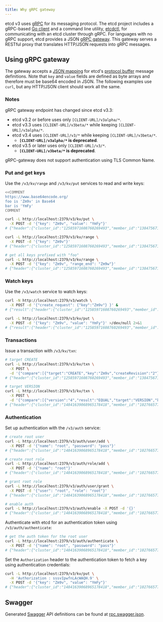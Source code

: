 ```yaml
---
title: Why gRPC gateway
---
```


etcd v3 uses [gRPC][grpc] for its messaging protocol. The etcd project includes a gRPC-based [Go client][go-client] and a command line utility, [etcdctl][etcdctl], for communicating with an etcd cluster through gRPC. For languages with no gRPC support, etcd provides a JSON [gRPC gateway][grpc-gateway]. This gateway serves a RESTful proxy that translates HTTP/JSON requests into gRPC messages.

## Using gRPC gateway

The gateway accepts a [JSON mapping][json-mapping] for etcd's [protocol buffer][api-ref] message definitions. Note that `key` and `value` fields are defined as byte arrays and therefore must be base64 encoded in JSON. The following examples use `curl`, but any HTTP/JSON client should work all the same.

### Notes

gRPC gateway endpoint has changed since etcd v3.3:

- etcd v3.2 or before uses only `[CLIENT-URL]/v3alpha/*`.
- etcd v3.3 uses `[CLIENT-URL]/v3beta/*` while keeping `[CLIENT-URL]/v3alpha/*`.
- etcd v3.4 uses `[CLIENT-URL]/v3/*` while keeping `[CLIENT-URL]/v3beta/*`.
  - **`[CLIENT-URL]/v3alpha/*` is deprecated**.
- etcd v3.5 or later uses only `[CLIENT-URL]/v3/*`.
  - **`[CLIENT-URL]/v3beta/*` is deprecated**.

gRPC-gateway does not support authentication using TLS Common Name.

### Put and get keys

Use the `/v3/kv/range` and `/v3/kv/put` services to read and write keys:

```bash
<<COMMENT
https://www.base64encode.org/
foo is 'Zm9v' in Base64
bar is 'YmFy'
COMMENT

curl -L http://localhost:2379/v3/kv/put \
  -X POST -d '{"key": "Zm9v", "value": "YmFy"}'
# {"header":{"cluster_id":"12585971608760269493","member_id":"13847567121247652255","revision":"2","raft_term":"3"}}

curl -L http://localhost:2379/v3/kv/range \
  -X POST -d '{"key": "Zm9v"}'
# {"header":{"cluster_id":"12585971608760269493","member_id":"13847567121247652255","revision":"2","raft_term":"3"},"kvs":[{"key":"Zm9v","create_revision":"2","mod_revision":"2","version":"1","value":"YmFy"}],"count":"1"}

# get all keys prefixed with "foo"
curl -L http://localhost:2379/v3/kv/range \
  -X POST -d '{"key": "Zm9v", "range_end": "Zm9w"}'
# {"header":{"cluster_id":"12585971608760269493","member_id":"13847567121247652255","revision":"2","raft_term":"3"},"kvs":[{"key":"Zm9v","create_revision":"2","mod_revision":"2","version":"1","value":"YmFy"}],"count":"1"}
```

### Watch keys

Use the `/v3/watch` service to watch keys:

```bash
curl -N http://localhost:2379/v3/watch \
  -X POST -d '{"create_request": {"key":"Zm9v"} }' &
# {"result":{"header":{"cluster_id":"12585971608760269493","member_id":"13847567121247652255","revision":"1","raft_term":"2"},"created":true}}

curl -L http://localhost:2379/v3/kv/put \
  -X POST -d '{"key": "Zm9v", "value": "YmFy"}' >/dev/null 2>&1
# {"result":{"header":{"cluster_id":"12585971608760269493","member_id":"13847567121247652255","revision":"2","raft_term":"2"},"events":[{"kv":{"key":"Zm9v","create_revision":"2","mod_revision":"2","version":"1","value":"YmFy"}}]}}
```

### Transactions

Issue a transaction with `/v3/kv/txn`:

```bash
# target CREATE
curl -L http://localhost:2379/v3/kv/txn \
  -X POST \
  -d '{"compare":[{"target":"CREATE","key":"Zm9v","createRevision":"2"}],"success":[{"requestPut":{"key":"Zm9v","value":"YmFy"}}]}'
# {"header":{"cluster_id":"12585971608760269493","member_id":"13847567121247652255","revision":"3","raft_term":"2"},"succeeded":true,"responses":[{"response_put":{"header":{"revision":"3"}}}]}
```

```bash
# target VERSION
curl -L http://localhost:2379/v3/kv/txn \
  -X POST \
  -d '{"compare":[{"version":"4","result":"EQUAL","target":"VERSION","key":"Zm9v"}],"success":[{"requestRange":{"key":"Zm9v"}}]}'
# {"header":{"cluster_id":"14841639068965178418","member_id":"10276657743932975437","revision":"6","raft_term":"3"},"succeeded":true,"responses":[{"response_range":{"header":{"revision":"6"},"kvs":[{"key":"Zm9v","create_revision":"2","mod_revision":"6","version":"4","value":"YmF6"}],"count":"1"}}]}
```

### Authentication

Set up authentication with the `/v3/auth` service:

```bash
# create root user
curl -L http://localhost:2379/v3/auth/user/add \
  -X POST -d '{"name": "root", "password": "pass"}'
# {"header":{"cluster_id":"14841639068965178418","member_id":"10276657743932975437","revision":"1","raft_term":"2"}}

# create root role
curl -L http://localhost:2379/v3/auth/role/add \
  -X POST -d '{"name": "root"}'
# {"header":{"cluster_id":"14841639068965178418","member_id":"10276657743932975437","revision":"1","raft_term":"2"}}

# grant root role
curl -L http://localhost:2379/v3/auth/user/grant \
  -X POST -d '{"user": "root", "role": "root"}'
# {"header":{"cluster_id":"14841639068965178418","member_id":"10276657743932975437","revision":"1","raft_term":"2"}}

# enable auth
curl -L http://localhost:2379/v3/auth/enable -X POST -d '{}'
# {"header":{"cluster_id":"14841639068965178418","member_id":"10276657743932975437","revision":"1","raft_term":"2"}}
```

Authenticate with etcd for an authentication token using `/v3/auth/authenticate`:

```bash
# get the auth token for the root user
curl -L http://localhost:2379/v3/auth/authenticate \
  -X POST -d '{"name": "root", "password": "pass"}'
# {"header":{"cluster_id":"14841639068965178418","member_id":"10276657743932975437","revision":"1","raft_term":"2"},"token":"sssvIpwfnLAcWAQH.9"}
```

Set the `Authorization` header to the authentication token to fetch a key using authentication credentials:

```bash
curl -L http://localhost:2379/v3/kv/put \
  -H 'Authorization : sssvIpwfnLAcWAQH.9' \
  -X POST -d '{"key": "Zm9v", "value": "YmFy"}'
# {"header":{"cluster_id":"14841639068965178418","member_id":"10276657743932975437","revision":"2","raft_term":"2"}}
```

## Swagger

Generated [Swagger][swagger] API definitions can be found at [rpc.swagger.json][swagger-doc].

[api-ref]: ../api_reference_v3
[go-client]: https://github.com/coreos/etcd/tree/master/clientv3
[etcdctl]: https://github.com/coreos/etcd/tree/master/etcdctl
[grpc]: https://www.grpc.io/
[grpc-gateway]: https://github.com/grpc-ecosystem/grpc-gateway
[json-mapping]: https://developers.google.com/protocol-buffers/docs/proto3#json
[swagger]: http://swagger.io/
[swagger-doc]: ../apispec/swagger/rpc.swagger.json
